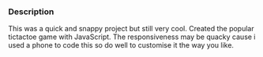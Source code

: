 ### Description
This was a quick and snappy project but still very cool. Created the popular tictactoe game with JavaScript.
The responsiveness may be quacky cause i used a phone to code this so do well to customise it the way you like.
